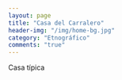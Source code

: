 ```yaml
---
layout: page
title: "Casa del Carralero"
header-img: "/img/home-bg.jpg"
category: "Etnográfico"
comments: "true"
---
```



Casa típica





